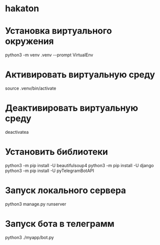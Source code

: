 # hakaton

# Установка виртуального окружения
python3 -m venv .venv --prompt VirtualEnv
# Активировать виртуальную среду
source .venv/bin/activate
# Деактивировать виртуальную среду
deactivatea
# Установить библиотеки
python3 -m pip install -U beautifulsoup4
python3 -m pip install -U django
python3 -m pip install -U pyTelegramBotAPI

# Запуск локального сервера
python3 manage.py runserver
# Запуск бота в телеграмм
python3 ./myapp/bot.py